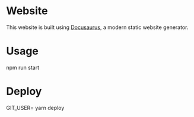 # Website

This website is built using [Docusaurus](https://docusaurus.io/), a modern static website generator.

# Usage

npm run start 

# Deploy

GIT_USER=<githubuser> yarn deploy
